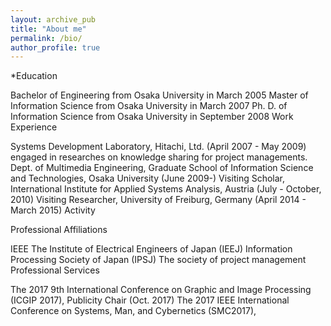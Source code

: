 ```yaml
---
layout: archive_pub
title: "About me"
permalink: /bio/
author_profile: true
---
```


*Education

Bachelor of Engineering from Osaka University in March 2005
Master of Information Science from Osaka University in March 2007
Ph. D. of Information Science from Osaka University in September 2008
Work Experience

Systems Development Laboratory, Hitachi, Ltd. (April 2007 - May 2009) 
engaged in researches on knowledge sharing for project managements.
Dept. of Multimedia Engineering, Graduate School of Information Science and Technologies, Osaka University (June 2009-)
Visiting Scholar, International Institute for Applied Systems Analysis, Austria (July - October, 2010)
Visiting Researcher, University of Freiburg, Germany (April 2014 - March 2015)
Activity

Professional Affiliations

IEEE
The Institute of Electrical Engineers of Japan (IEEJ)
Information Processing Society of Japan (IPSJ)
The society of project management
Professional Services

The 2017 9th International Conference on Graphic and Image Processing (ICGIP 2017), Publicity Chair (Oct. 2017)
The 2017 IEEE International Conference on Systems, Man, and Cybernetics (SMC2017), 
